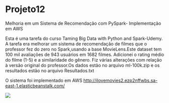 # Projeto12
Melhoria em um Sistema de Recomendação com PySpark- Implementação em AWS

Esta é uma tarefa do curso Taming Big Data with Python and Spark-Udemy.
A tarefa era melhorar um sistema de recomendação de filmes que o professor fez do zero no Spark,usando a base MovieLens.Este dataset tem 100 mil avaliações de 943 usuários em 1682 filmes. Adicionei o rating médio do filme (1-5) e a similaridade do gênero. Fiz várias alterações com relação à versão original do professor.Os dados estão no arquivo ml-100k.zip e os resultados estão no arquivo Resultados.txt

O sistema foi implementado em AWS
http://ilovemovies2.ezp2nffwbs.sa-east-1.elasticbeanstalk.com/

![](https://github.com/rodfloripa/Projeto12/edit/master/movies.png)

